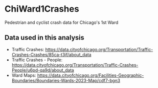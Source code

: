 # ChiWard1Crashes
Pedestrian and cyclist crash data for Chicago's 1st Ward

## Data used in this analysis
- Traffic Crashes: https://data.cityofchicago.org/Transportation/Traffic-Crashes-Crashes/85ca-t3if/about_data
- Traffic Crashes - People: https://data.cityofchicago.org/Transportation/Traffic-Crashes-People/u6pd-qa9d/about_data
- Ward Maps: https://data.cityofchicago.org/Facilities-Geographic-Boundaries/Boundaries-Wards-2023-Map/cdf7-bgn3

